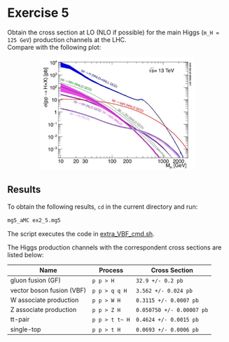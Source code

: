 # Exercise 5

Obtain the cross section at LO (NLO if possible) for the main Higgs
(`m_H = 125 GeV`) production channels at the LHC.  
Compare with the following plot:

<div style="text-align:center">
<img src="H_production.png" alt="Higgs production at LHC" width=70%/>
</div>

## Results

To obtain the following results, `cd` in the current directory and run:

```bash
mg5_aMC ex2_5.mg5
```

The script executes the code in [extra_VBF_cmd.sh](extra_VBF_cmd.sh).

The Higgs production channels with the correspondent cross sections are listed
below:

| Name | Process | Cross Section |
| --- | --- | --- |
| gluon fusion (GF) | `p p > H` | `32.9 +/- 0.2 pb` |
| vector boson fusion (VBF) | `p p > q q H` | `3.562 +/- 0.024 pb` |
| W associate production | `p p > W H` | `0.3115 +/- 0.0007 pb` |
| Z associate production | `p p > Z H` | `0.050750 +/- 0.00007 pb` |
| tt-pair | `p p > t t~ H` | `0.4624 +/- 0.0015 pb` |
| single-top | `p p > t H` | `0.0693 +/- 0.0006 pb` |
